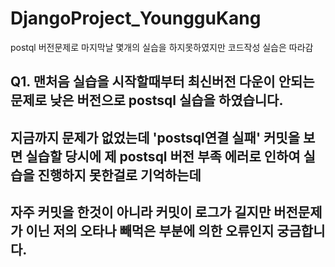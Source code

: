 # DjangoProject_YoungguKang

postql 버전문제로 마지막날 몇개의 실습을 하지못하였지만 코드작성 실습은 따라감

## Q1. 맨처음 실습을 시작할때부터 최신버전 다운이 안되는 문제로 낮은 버전으로 postsql 실습을 하였습니다. 

## 지금까지 문제가 없었는데 'postsql연결 실패' 커밋을 보면 실습할 당시에 제 postsql 버전 부족 에러로 인하여 실습을 진행하지 못한걸로 기억하는데 

## 자주 커밋을 한것이 아니라 커밋이 로그가 길지만 버전문제가 이닌 저의 오타나 빼먹은 부분에 의한 오류인지 궁금합니다.
